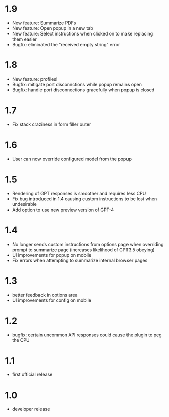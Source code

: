 # 1.9
- New feature: Summarize PDFs
- New feature: Open popup in a new tab
- New feature: Select instructions when clicked on to make replacing them easier
- Bugfix: eliminated the "received empty string" error

# 1.8
- New feature: profiles!
- Bugfix: mitigate port disconnctions while popup remains open
- Bugfix: handle port disconnections gracefully when popup is closed

# 1.7
- Fix stack craziness in form filler outer

# 1.6
- User can now override configured model from the popup

# 1.5
- Rendering of GPT responses is smoother and requires less CPU
- Fix bug introduced in 1.4 causing custom instructions to be lost when undesirable
- Add option to use new preview version of GPT-4

# 1.4
- No longer sends custom instructions from options page when overriding prompt to summarize page (increases likelihood of GPT3.5 obeying)
- UI improvements for popup on mobile
- Fix errors when attempting to summarize internal browser pages

# 1.3
- better feedback in options area
- UI improvements for config on mobile

# 1.2
- bugfix: certain uncommon API responses could cause the plugin to peg the CPU

# 1.1
- first official release

# 1.0
- developer release
